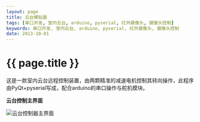 ```yaml
---
layout: page
title: 云台模拟器
tags: [串口开发, 室内云台, arduino, pyserial, 红外摄像头, 摄像头控制]
keywords: 串口开发, 室内云台, arduino, pyserial, 红外摄像头, 摄像头控制
date: 2013-10-01
---
```


{{ page.title }}
================

这是一款室内云台远程控制装置，由两颗精准的减速电机控制其转向操作，此程序由PyQt+pyserial写成，配合arduino的串口操作与舵机模块。

**云台控制主界面**

![云台控制器主界面]( {{site.baseurl}}images/云台管理器.png)
